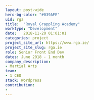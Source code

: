 ```yaml
---
layout: post-wide
hero-bg-color: "#039AFE"
uid: rga
title:  "Royal Grappling Academy"
worktype: "Development"
date:   2018-11-20 01:01:01
categories: project
project_site_url: https://www.rga.ie/
project_site_slug: rga.ie
role: Senior Front End Dev
dates: June 2018 - 1 month
company_description:
- Martial Arts
team:
- 1 CEO
stack: Wordpress
contribution:
-
---
```


<p>

</p>
